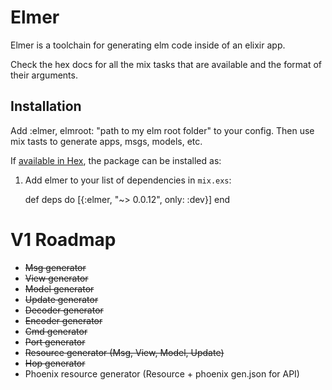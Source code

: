 # Elmer

Elmer is a toolchain for generating elm code inside of an elixir app.

Check the hex docs for all the mix tasks that are available and the format of their arguments.

## Installation

Add :elmer, elmroot: "path to my elm root folder" to your config. Then use mix tasts to generate apps, msgs, models, etc.

If [available in Hex](https://hex.pm/docs/publish), the package can be installed as:

  1. Add elmer to your list of dependencies in `mix.exs`:

        def deps do
          [{:elmer, "~> 0.0.12", only: :dev}]
        end

# V1 Roadmap
 - ~~Msg generator~~
 - ~~View generator~~
 - ~~Model generator~~
 - ~~Update generator~~
 - ~~Decoder generator~~
 - ~~Encoder generator~~
 - ~~Cmd generator~~
 - ~~Port generator~~
 - ~~Resource generator (Msg, View, Model, Update)~~
 - ~~Hop generator~~
 - Phoenix resource generator (Resource + phoenix gen.json for API)
